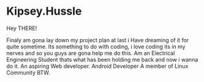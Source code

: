 # Kipsey.Hussle

Hey THERE!

Finaly am gona lay down my project plan at last i Have dreaming of it for quite sometime. Its something to do with coding, i love coding its in my nerves and so you guys are gona help me do this. Am an Electrical Engineering Student thats what has been holding me back and now i wanna do it.
An aspiring Web developer. Android Developer
A member of Linux Community BTW.
